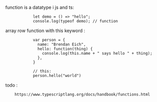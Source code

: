 function is a datatype i js and ts:   

                let demo = () => "hello";
                console.log(typeof demo); // function
                
array row function with this keyword :   

                var person = {
                  name: "Brendan Eich",
                  hello: function(thing) {
                    console.log(this.name + " says hello " + thing);
                  },
                }

                // this:
                person.hello("world")

todo : 

        https://www.typescriptlang.org/docs/handbook/functions.html
